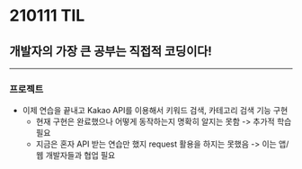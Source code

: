 # 210111 TIL
## 개발자의 가장 큰 공부는 직접적 코딩이다!
------------------------------
### 프로젝트
  * 이제 연습을 끝내고 Kakao API를 이용해서 키워드 검색, 카테고리 검색 기능 구현
    * 현재 구현은 완료했으나 어떻게 동작하는지 명확히 알지는 못함 -> 추가적 학습 필요
    * 지금은 혼자 API 받는 연습만 했지 request 활용을 하지는 못했음 -> 이는 앱/웹 개발자들과 협업 필요
